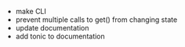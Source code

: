 - make CLI
- prevent multiple calls to get() from changing state
- update documentation
- add tonic to documentation
